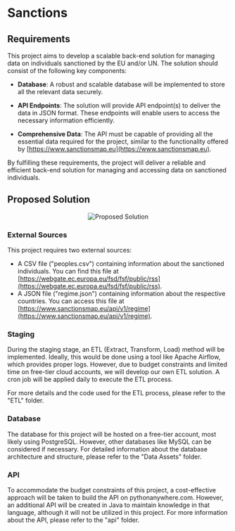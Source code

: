 

  
# Sanctions

  
## Requirements


This project aims to develop a scalable back-end solution for managing data on individuals sanctioned by the EU and/or UN. The solution should consist of the following key components:

- **Database**: A robust and scalable database will be implemented to store all the relevant data securely.

- **API Endpoints**: The solution will provide API endpoint(s) to deliver the data in JSON format. These endpoints will enable users to access the necessary information efficiently.

- **Comprehensive Data**: The API must be capable of providing all the essential data required for the project, similar to the functionality offered by [https://www.sanctionsmap.eu](https://www.sanctionsmap.eu).

By fulfilling these requirements, the project will deliver a reliable and efficient back-end solution for managing and accessing data on sanctioned individuals.



  
## Proposed Solution

<div align="center">
  
![Proposed Solution](https://i.postimg.cc/VvjmhTsf/top-view-2-drawio.png)
    
</div>
    
### External Sources

This project requires two external sources:

- A CSV file ("peoples.csv") containing information about the sanctioned individuals. You can find this file at [https://webgate.ec.europa.eu/fsd/fsf/public/rss](https://webgate.ec.europa.eu/fsd/fsf/public/rss).
- A JSON file ("regime.json") containing information about the respective countries. You can access this file at [https://www.sanctionsmap.eu/api/v1/regime](https://www.sanctionsmap.eu/api/v1/regime).


### Staging

During the staging stage, an ETL (Extract, Transform, Load) method will be implemented. Ideally, this would be done using a tool like Apache Airflow, which provides proper logs. However, due to budget constraints and limited time on free-tier cloud accounts, we will develop our own ETL solution. A cron job will be applied daily to execute the ETL process.

For more details and the code used for the ETL process, please refer to the "ETL" folder.

### Database

The database for this project will be hosted on a free-tier account, most likely using PostgreSQL. However, other databases like MySQL can be considered if necessary. For detailed information about the database architecture and structure, please refer to the "Data Assets" folder.

### API

To accommodate the budget constraints of this project, a cost-effective approach will be taken to build the API on pythonanywhere.com. However, an additional API will be created in Java to maintain knowledge in that language, although it will not be utilized in this project. For more information about the API, please refer to the "api" folder.